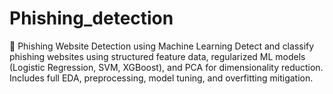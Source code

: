 # Phishing_detection
🚨 Phishing Website Detection using Machine Learning Detect and classify phishing websites using structured feature data, regularized ML models (Logistic Regression, SVM, XGBoost), and PCA for dimensionality reduction. Includes full EDA, preprocessing, model tuning, and overfitting mitigation.
